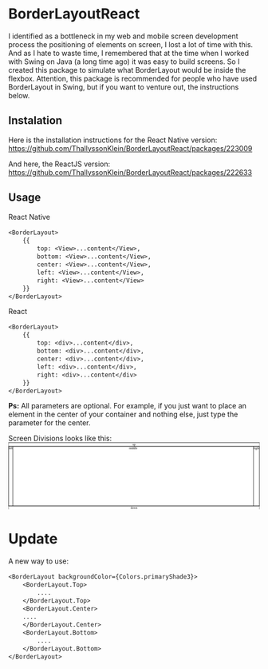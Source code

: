 # BorderLayoutReact
I identified as a bottleneck in my web and mobile screen development process the positioning of elements on screen, I lost a lot of time with this. And as I hate to waste time, I remembered that at the time when I worked with Swing on Java (a long time ago) it was easy to build screens. So I created this package to simulate what BorderLayout would be inside the flexbox. Attention, this package is recommended for people who have used BorderLayout in Swing, but if you want to venture out, the instructions below.

## Instalation
Here is the installation instructions for the React Native version:
https://github.com/ThallyssonKlein/BorderLayoutReact/packages/223009

And here, the ReactJS version:
https://github.com/ThallyssonKlein/BorderLayoutReact/packages/222633

## Usage
React Native
```
<BorderLayout>
    {{
        top: <View>...content</View>,
        bottom: <View>...content</View>,
        center: <View>...content</View>,
        left: <View>...content</View>,
        right: <View>...content</View>
    }}
</BorderLayout>
```
React
```
<BorderLayout>
    {{
        top: <div>...content</div>,
        bottom: <div>...content</div>,
        center: <div>...content</div>,
        left: <div>...content</div>,
        right: <div>...content</div>
    }}
</BorderLayout>

```
**Ps:** All parameters are optional. For example, if you just want to place an element in the center of your container and nothing else, just type the parameter for the center.

Screen Divisions looks like this:
![alt](https://raw.githubusercontent.com/ThallyssonKlein/BorderLayoutReact/master/screenshot.png)

# Update

A new way to use:

```
<BorderLayout backgroundColor={Colors.primaryShade3}>
    <BorderLayout.Top>
        ....
    </BorderLayout.Top>
    <BorderLayout.Center>
    ....
    </BorderLayout.Center>
    <BorderLayout.Bottom>
        ....
    </BorderLayout.Bottom>
</BorderLayout> 
```